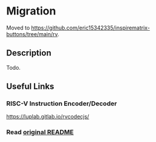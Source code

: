 # Migration

Moved to <https://github.com/eric15342335/inspirematrix-buttons/tree/main/rv>.

## Description

Todo.

## Useful Links

### RISC-V Instruction Encoder/Decoder

<https://luplab.gitlab.io/rvcodecjs/>

### Read [original README](./RV-README.md)
